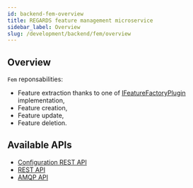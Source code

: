 ```yaml
---
id: backend-fem-overview
title: REGARDS feature management microservice
sidebar_label: Overview
slug: /development/backend/fem/overview
---
```



## Overview

`Fem` reponsabilities:

* Feature extraction thanks to one of [IFeatureFactoryPlugin](plugins/feature-factory) implementation,
* Feature creation,
* Feature update,
* Feature deletion.

## Available APIs

* [Configuration REST API](api/configuration)
* [REST API](api/rest)
* [AMQP API](api/amqp)

